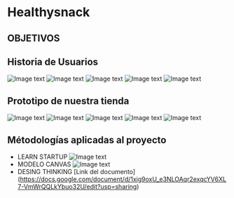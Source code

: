 # Healthysnack

## OBJETIVOS

## Historia de Usuarios
![Image text](https://github.com/RadiaJoyG6/Healthysnack/blob/main/Historia%20de%20usuarios/1.png)
![Image text](https://github.com/RadiaJoyG6/Healthysnack/blob/main/Historia%20de%20usuarios/2.png)
![Image text](https://github.com/RadiaJoyG6/Healthysnack/blob/main/Historia%20de%20usuarios/3.png)
![Image text](https://github.com/RadiaJoyG6/Healthysnack/blob/main/Historia%20de%20usuarios/4.png)
![Image text](https://github.com/RadiaJoyG6/Healthysnack/blob/main/Historia%20de%20usuarios/5.png)
## Prototipo de nuestra tienda
![Image text](https://github.com/RadiaJoyG6/Healthysnack/blob/main/1.jpg)
![Image text](https://github.com/RadiaJoyG6/Healthysnack/blob/main/2.jpg)
![Image text](https://github.com/RadiaJoyG6/Healthysnack/blob/main/3.jpg)
![Image text](https://github.com/RadiaJoyG6/Healthysnack/blob/main/4.jpg)
![Image text](https://github.com/RadiaJoyG6/Healthysnack/blob/main/5.jpg)
## Métodologías aplicadas al proyecto
* LEARN STARTUP
![Image text](https://github.com/RadiaJoyG6/Healthysnack/blob/main/Metodolog%C3%ADas/Learn%20Startup.png)
* MODELO CANVAS
![Image text](https://github.com/RadiaJoyG6/Healthysnack/blob/main/Metodolog%C3%ADas/Modelo%20de%20negocio%20-%20Healthy%20snack%20(1)_page-0001.jpg)
* DESING THINKING
[Link del documento]
(https://docs.google.com/document/d/1xig9oxU_e3NLOAqr2exqcYV6XL7-VmWrQQLkYbuo32U/edit?usp=sharing)

